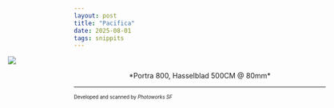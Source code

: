 ```yaml
---
layout: post
title: "Pacifica"
date: 2025-08-01
tags: snippits
---
```


<div style="text-align: center; width: 100vw; position: relative; left: 50%; transform: translateX(-50%);">
  <img style="max-width: 80vw; margin: 0 auto; display: block;" src="https://storage.googleapis.com/fkwang_blog_image_hosting/2025_08_01_pacifica/img1.jpg">
</div>
<p align="center">
  *Portra 800, Hasselblad 500CM @ 80mm*
</p>

---

<sub><sup>Developed and scanned by *Photoworks SF*</sup></sub>

